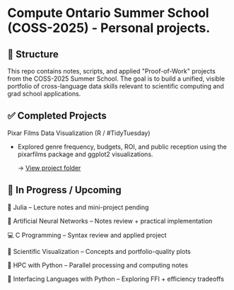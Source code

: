 # Compute Ontario Summer School (COSS-2025) - Personal projects.

## 📁 Structure
This repo contains notes, scripts, and applied "Proof-of-Work" projects from the COSS-2025 Summer School. The goal is to build a unified, visible portfolio of cross-language data skills relevant to scientific computing and grad school applications.

## ✅ Completed Projects
Pixar Films Data Visualization (R / #TidyTuesday)

* Explored genre frequency, budgets, ROI, and public reception using the pixarfilms package and ggplot2 visualizations.

  →  [View project folder](R-Intro-And-Vis./Project/README.md)
  
## 🔧 In Progress / Upcoming
📘 Julia – Lecture notes and mini-project pending

🧠 Artificial Neural Networks – Notes review + practical implementation

💻 C Programming – Syntax review and applied project

🧬 Scientific Visualization – Concepts and portfolio-quality plots

🚀 HPC with Python – Parallel processing and computing notes

🧩 Interfacing Languages with Python – Exploring FFI + efficiency tradeoffs